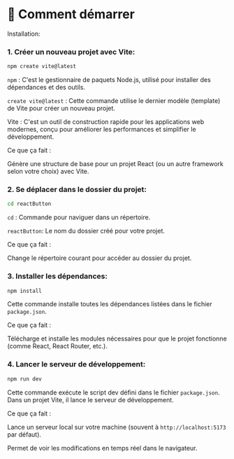 # 🚀 Comment démarrer

Installation:

### 1. Créer un nouveau projet avec Vite:
```bash
npm create vite@latest
```
`npm` : C'est le gestionnaire de paquets Node.js, utilisé pour installer des dépendances et des outils.

`create vite@latest` : Cette commande utilise le dernier modèle (template) de Vite pour créer un nouveau projet.

Vite : C'est un outil de construction rapide pour les applications web modernes, conçu pour améliorer les performances et simplifier le développement.

Ce que ça fait :

Génère une structure de base pour un projet React (ou un autre framework selon votre choix) avec Vite.

### 2. Se déplacer dans le dossier du projet:
```bash
cd reactButton
```
`cd` : Commande pour naviguer dans un répertoire.

`reactButton`: Le nom du dossier créé pour votre projet.

Ce que ça fait :

Change le répertoire courant pour accéder au dossier du projet.

### 3. Installer les dépendances:
```bash
npm install
```

Cette commande installe toutes les dépendances listées dans le fichier `package.json`.

Ce que ça fait :

Télécharge et installe les modules nécessaires pour que le projet fonctionne (comme React, React Router, etc.).

### 4. Lancer le serveur de développement:
```bash
npm run dev
```
Cette commande exécute le script dev défini dans le fichier `package.json`. Dans un projet Vite, il lance le serveur de développement.

Ce que ça fait :

Lance un serveur local sur votre machine (souvent à `http://localhost:5173` par défaut).

Permet de voir les modifications en temps réel dans le navigateur.
